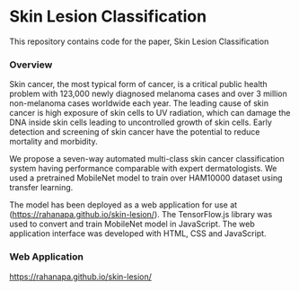 # Skin Lesion Classification 

This repository contains code for the paper, Skin Lesion Classification

### Overview
Skin cancer, the most typical form of cancer, is a critical public health problem with 123,000 newly diagnosed melanoma cases and over 3 million non-melanoma cases worldwide each year. The leading cause of skin cancer is high exposure of skin cells to UV radiation, which can damage the DNA inside skin cells leading to uncontrolled growth of skin cells. Early detection and screening of skin cancer have the potential to reduce mortality and morbidity.

We propose a seven-way automated multi-class skin cancer classification system having performance comparable with expert dermatologists. We used a pretrained MobileNet model to train over HAM10000 dataset using transfer learning. 

The model has been deployed as a web application for use at (https://rahanapa.github.io/skin-lesion/). The TensorFlow.js library was used to convert and train MobileNet model in JavaScript. The web application interface was developed with HTML, CSS and JavaScript.

### Web Application
https://rahanapa.github.io/skin-lesion/
